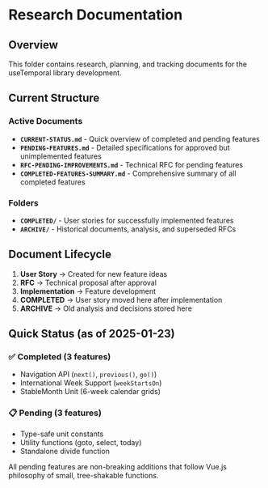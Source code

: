 # Research Documentation

## Overview

This folder contains research, planning, and tracking documents for the useTemporal library development.

## Current Structure

### Active Documents

- **`CURRENT-STATUS.md`** - Quick overview of completed and pending features
- **`PENDING-FEATURES.md`** - Detailed specifications for approved but unimplemented features
- **`RFC-PENDING-IMPROVEMENTS.md`** - Technical RFC for pending features
- **`COMPLETED-FEATURES-SUMMARY.md`** - Comprehensive summary of all completed features

### Folders

- **`COMPLETED/`** - User stories for successfully implemented features
- **`ARCHIVE/`** - Historical documents, analysis, and superseded RFCs

## Document Lifecycle

1. **User Story** → Created for new feature ideas
2. **RFC** → Technical proposal after approval
3. **Implementation** → Feature development
4. **COMPLETED** → User story moved here after implementation
5. **ARCHIVE** → Old analysis and decisions stored here

## Quick Status (as of 2025-01-23)

### ✅ Completed (3 features)

- Navigation API (`next()`, `previous()`, `go()`)
- International Week Support (`weekStartsOn`)
- StableMonth Unit (6-week calendar grids)

### 📋 Pending (3 features)

- Type-safe unit constants
- Utility functions (goto, select, today)
- Standalone divide function

All pending features are non-breaking additions that follow Vue.js philosophy of small, tree-shakable functions.
